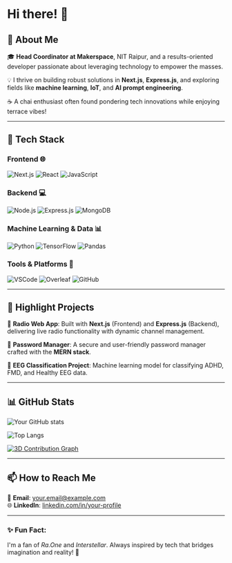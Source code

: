 # Hi there! 👋

## 🚀 About Me

🎓 **Head Coordinator at Makerspace**, NIT Raipur, and a results-oriented developer passionate about leveraging technology to empower the masses. 

💡 I thrive on building robust solutions in **Next.js**, **Express.js**, and exploring fields like **machine learning**, **IoT**, and **AI prompt engineering**.

☕ A chai enthusiast often found pondering tech innovations while enjoying terrace vibes!

---

## 🔧 Tech Stack

### **Frontend** 🌐
![Next.js](https://img.shields.io/badge/Next.js-000000?style=for-the-badge&logo=next.js&logoColor=white) ![React](https://img.shields.io/badge/React-61DAFB?style=for-the-badge&logo=react&logoColor=black) ![JavaScript](https://img.shields.io/badge/JavaScript-F7DF1E?style=for-the-badge&logo=javascript&logoColor=black) 

### **Backend** 💻
![Node.js](https://img.shields.io/badge/Node.js-339933?style=for-the-badge&logo=node.js&logoColor=white) ![Express.js](https://img.shields.io/badge/Express.js-000000?style=for-the-badge&logo=express&logoColor=white) ![MongoDB](https://img.shields.io/badge/MongoDB-47A248?style=for-the-badge&logo=mongodb&logoColor=white) 

### **Machine Learning & Data** 📊
![Python](https://img.shields.io/badge/Python-3776AB?style=for-the-badge&logo=python&logoColor=white) ![TensorFlow](https://img.shields.io/badge/TensorFlow-FF6F00?style=for-the-badge&logo=tensorflow&logoColor=white) ![Pandas](https://img.shields.io/badge/Pandas-150458?style=for-the-badge&logo=pandas&logoColor=white)

### **Tools & Platforms** 🔨
![VSCode](https://img.shields.io/badge/VSCode-0078D4?style=for-the-badge&logo=visual-studio-code&logoColor=white) ![Overleaf](https://img.shields.io/badge/Overleaf-47A141?style=for-the-badge&logo=overleaf&logoColor=white) ![GitHub](https://img.shields.io/badge/GitHub-181717?style=for-the-badge&logo=github&logoColor=white)

---

## 🌟 Highlight Projects

🎵 **Radio Web App**: Built with **Next.js** (Frontend) and **Express.js** (Backend), delivering live radio functionality with dynamic channel management.

🔐 **Password Manager**: A secure and user-friendly password manager crafted with the **MERN stack**.

🧠 **EEG Classification Project**: Machine learning model for classifying ADHD, FMD, and Healthy EEG data.

---

## 📊 GitHub Stats

![Your GitHub stats](https://github-readme-stats.vercel.app/api?username=AashuPatel&show_icons=true&theme=radical)

![Top Langs](https://github-readme-stats.vercel.app/api/top-langs/?username=AashuPatel&layout=compact&theme=radical)

[![3D Contribution Graph](https://skyline.github.com/AashuPatel/2024.png)](https://skyline.github.com/AashuPatel/2024)


---

## 📫 How to Reach Me

📩 **Email**: [your.email@example.com](mailto:your.email@example.com)  
🌐 **LinkedIn**: [linkedin.com/in/your-profile](https://linkedin.com/in/your-profile)

---

### ✨ Fun Fact:
I'm a fan of *Ra.One* and *Interstellar*. Always inspired by tech that bridges imagination and reality! 🚀
